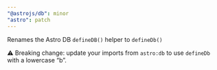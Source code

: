 ```yaml
---
"@astrojs/db": minor
"astro": patch
---
```


Renames the Astro DB `defineDB()` helper to `defineDb()`

⚠️ Breaking change: update your imports from `astro:db` to use `defineDb` with a lowercase “b”.

